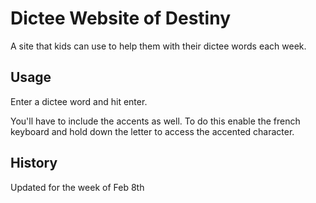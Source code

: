 # Dictee Website of Destiny

A site that kids can use to help them with their dictee words each week.

## Usage

Enter a dictee word and hit enter. 

You'll have to include the accents as well. To do this enable the french keyboard and hold down the letter to access the accented character.

## History

Updated for the week of Feb 8th
